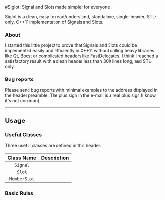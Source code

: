 #Siglot: Signal and Slots made simpler for everyone

Siglot is a clean, easy to read/understand, standalone, single-header, STL-only, C++11 implementation of Signals and Slots.

### About

I started this little project to prove that Signals and Slots could be implemented easily and efficiently in C++11 without calling heavy libraries like Qt, Boost or complicated headers like FastDelegates. I think I reached a satisfactory result with a clean header less than 300 lines long, and STL-only.

### Bug reports

Please send bug reports with minimal examples to the address displayed in the header preamble. The plus sign in the e-mail is a real plus sign (I know, it's not common).

---

## Usage

### Useful Classes

Three useful classes are defined in this header:

| Class Name   | Description |
|:---:|---|
| `Signal`     |  |
| `Slot`       |  |
| `MemberSlot` |  |

### Basic Rules

